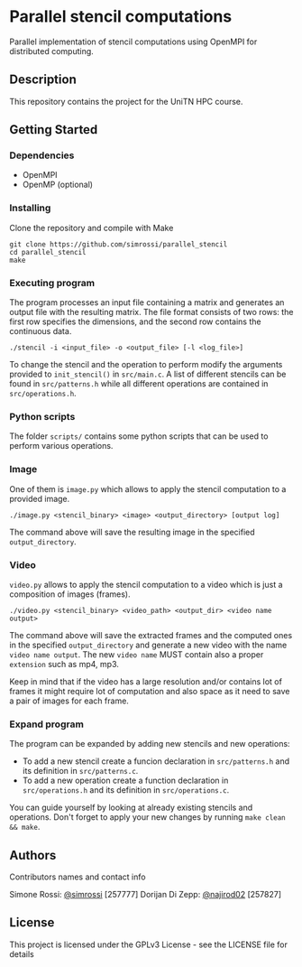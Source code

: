 # Parallel stencil computations

Parallel implementation of stencil computations using OpenMPI for distributed computing.

## Description

This repository contains the project for the UniTN HPC course.

## Getting Started

### Dependencies

* OpenMPI
* OpenMP (optional)

### Installing

Clone the repository and compile with Make
```
git clone https://github.com/simrossi/parallel_stencil
cd parallel_stencil
make
```

### Executing program

The program processes an input file containing a matrix and generates an output file with the resulting matrix. The file format consists of two rows: the first row specifies the dimensions, and the second row contains the continuous data.

```
./stencil -i <input_file> -o <output_file> [-l <log_file>]
```
To change the stencil and the operation to perform modify the arguments provided to `init_stencil()` in `src/main.c`.
A list of different stencils can be found in `src/patterns.h` while all different operations are contained in `src/operations.h`.

### Python scripts

The folder `scripts/` contains some python scripts that can be used to perform various operations.

### Image
One of them is `image.py` which allows to apply the stencil computation to a provided image.

```
./image.py <stencil_binary> <image> <output_directory> [output log]
```

The command above will save the resulting image in the specified `output_directory`.

### Video

`video.py` allows to apply the stencil computation to a video which is just a composition of images (frames).

```
./video.py <stencil_binary> <video_path> <output_dir> <video name output>
```

The command above will save the extracted frames and the computed ones in the specified `output_directory` and generate a new video with the name `video name output`.
The new `video name` MUST contain also a proper `extension` such as mp4, mp3.

Keep in mind that if the video has a large resolution and/or contains lot of frames it might require lot of computation and also space as it need to save a pair of images for each frame.

### Expand program

The program can be expanded by adding new stencils and new operations:
* To add a new stencil create a funcion declaration in `src/patterns.h` and its definition in `src/patterns.c`.
* To add a new operation create a function declaration in `src/operations.h` and its definition in `src/operations.c`.

You can guide yourself by looking at already existing stencils and operations.
Don't forget to apply your new changes by running `make clean && make`.

## Authors

Contributors names and contact info

Simone Rossi: [@simrossi](https://github.com/simrossi) [257777]
Dorijan Di Zepp: [@najirod02](https://github.com/najirod02) [257827]

## License

This project is licensed under the GPLv3 License - see the LICENSE file for details
